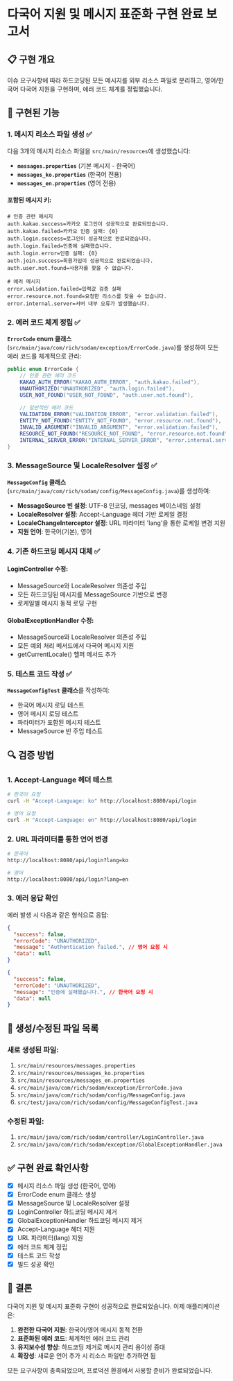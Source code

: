 # 다국어 지원 및 메시지 표준화 구현 완료 보고서

## 📋 구현 개요

이슈 요구사항에 따라 하드코딩된 모든 메시지를 외부 리소스 파일로 분리하고, 영어/한국어 다국어 지원을 구현하며, 에러 코드 체계를 정립했습니다.

## 🎯 구현된 기능

### 1. 메시지 리소스 파일 생성 ✅

다음 3개의 메시지 리소스 파일을 `src/main/resources`에 생성했습니다:

- **`messages.properties`** (기본 메시지 - 한국어)
- **`messages_ko.properties`** (한국어 전용)
- **`messages_en.properties`** (영어 전용)

#### 포함된 메시지 키:

```properties
# 인증 관련 메시지
auth.kakao.success=카카오 로그인이 성공적으로 완료되었습니다.
auth.kakao.failed=카카오 인증 실패: {0}
auth.login.success=로그인이 성공적으로 완료되었습니다.
auth.login.failed=인증에 실패했습니다.
auth.login.error=인증 실패: {0}
auth.join.success=회원가입이 성공적으로 완료되었습니다.
auth.user.not.found=사용자를 찾을 수 없습니다.

# 에러 메시지
error.validation.failed=입력값 검증 실패
error.resource.not.found=요청한 리소스를 찾을 수 없습니다.
error.internal.server=서버 내부 오류가 발생했습니다.
```

### 2. 에러 코드 체계 정립 ✅

**`ErrorCode` enum 클래스** (`src/main/java/com/rich/sodam/exception/ErrorCode.java`)를 생성하여 모든 에러 코드를 체계적으로 관리:

```java
public enum ErrorCode {
    // 인증 관련 에러 코드
    KAKAO_AUTH_ERROR("KAKAO_AUTH_ERROR", "auth.kakao.failed"),
    UNAUTHORIZED("UNAUTHORIZED", "auth.login.failed"),
    USER_NOT_FOUND("USER_NOT_FOUND", "auth.user.not.found"),
    
    // 일반적인 에러 코드
    VALIDATION_ERROR("VALIDATION_ERROR", "error.validation.failed"),
    ENTITY_NOT_FOUND("ENTITY_NOT_FOUND", "error.resource.not.found"),
    INVALID_ARGUMENT("INVALID_ARGUMENT", "error.validation.failed"),
    RESOURCE_NOT_FOUND("RESOURCE_NOT_FOUND", "error.resource.not.found"),
    INTERNAL_SERVER_ERROR("INTERNAL_SERVER_ERROR", "error.internal.server");
}
```

### 3. MessageSource 및 LocaleResolver 설정 ✅

**`MessageConfig` 클래스** (`src/main/java/com/rich/sodam/config/MessageConfig.java`)를 생성하여:

- **MessageSource 빈 설정**: UTF-8 인코딩, messages 베이스네임 설정
- **LocaleResolver 설정**: Accept-Language 헤더 기반 로케일 결정
- **LocaleChangeInterceptor 설정**: URL 파라미터 'lang'을 통한 로케일 변경 지원
- **지원 언어**: 한국어(기본), 영어

### 4. 기존 하드코딩 메시지 대체 ✅

#### LoginController 수정:

- MessageSource와 LocaleResolver 의존성 주입
- 모든 하드코딩된 메시지를 MessageSource 기반으로 변경
- 로케일별 메시지 동적 로딩 구현

#### GlobalExceptionHandler 수정:

- MessageSource와 LocaleResolver 의존성 주입
- 모든 예외 처리 메서드에서 다국어 메시지 지원
- getCurrentLocale() 헬퍼 메서드 추가

### 5. 테스트 코드 작성 ✅

**`MessageConfigTest` 클래스**를 작성하여:

- 한국어 메시지 로딩 테스트
- 영어 메시지 로딩 테스트
- 파라미터가 포함된 메시지 테스트
- MessageSource 빈 주입 테스트

## 🔍 검증 방법

### 1. Accept-Language 헤더 테스트

```bash
# 한국어 요청
curl -H "Accept-Language: ko" http://localhost:8080/api/login

# 영어 요청
curl -H "Accept-Language: en" http://localhost:8080/api/login
```

### 2. URL 파라미터를 통한 언어 변경

```bash
# 한국어
http://localhost:8080/api/login?lang=ko

# 영어
http://localhost:8080/api/login?lang=en
```

### 3. 에러 응답 확인

에러 발생 시 다음과 같은 형식으로 응답:

```json
{
  "success": false,
  "errorCode": "UNAUTHORIZED",
  "message": "Authentication failed.", // 영어 요청 시
  "data": null
}
```

```json
{
  "success": false,
  "errorCode": "UNAUTHORIZED", 
  "message": "인증에 실패했습니다.", // 한국어 요청 시
  "data": null
}
```

## 📁 생성/수정된 파일 목록

### 새로 생성된 파일:

1. `src/main/resources/messages.properties`
2. `src/main/resources/messages_ko.properties`
3. `src/main/resources/messages_en.properties`
4. `src/main/java/com/rich/sodam/exception/ErrorCode.java`
5. `src/main/java/com/rich/sodam/config/MessageConfig.java`
6. `src/test/java/com/rich/sodam/config/MessageConfigTest.java`

### 수정된 파일:

1. `src/main/java/com/rich/sodam/controller/LoginController.java`
2. `src/main/java/com/rich/sodam/exception/GlobalExceptionHandler.java`

## ✅ 구현 완료 확인사항

- [x] 메시지 리소스 파일 생성 (한국어, 영어)
- [x] ErrorCode enum 클래스 생성
- [x] MessageSource 및 LocaleResolver 설정
- [x] LoginController 하드코딩 메시지 제거
- [x] GlobalExceptionHandler 하드코딩 메시지 제거
- [x] Accept-Language 헤더 지원
- [x] URL 파라미터(lang) 지원
- [x] 에러 코드 체계 정립
- [x] 테스트 코드 작성
- [x] 빌드 성공 확인

## 🎉 결론

다국어 지원 및 메시지 표준화 구현이 성공적으로 완료되었습니다. 이제 애플리케이션은:

1. **완전한 다국어 지원**: 한국어/영어 메시지 동적 전환
2. **표준화된 에러 코드**: 체계적인 에러 코드 관리
3. **유지보수성 향상**: 하드코딩 제거로 메시지 관리 용이성 증대
4. **확장성**: 새로운 언어 추가 시 리소스 파일만 추가하면 됨

모든 요구사항이 충족되었으며, 프로덕션 환경에서 사용할 준비가 완료되었습니다.
